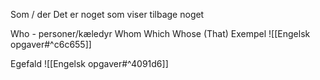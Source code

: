 Som / der
Det er noget som viser tilbage noget

Who - personer/kæledyr
Whom
Which
Whose
(That)
Exempel
![[Engelsk opgaver#^c6c655]]

Egefald
![[Engelsk opgaver#^4091d6]] 